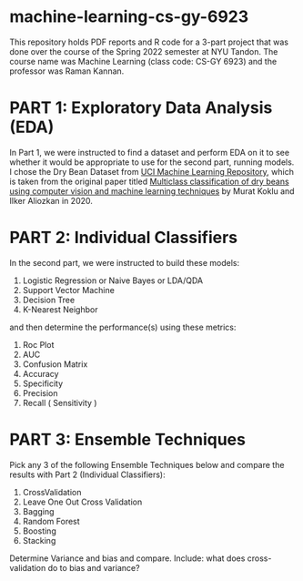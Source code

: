 # machine-learning-cs-gy-6923

This repository holds PDF reports and R code for a 3-part project that was done over the course of the Spring 2022 semester at NYU Tandon. 
The course name was Machine Learning (class code: CS-GY 6923) and the professor was Raman Kannan.

# PART 1: Exploratory Data Analysis (EDA)

In Part 1, we were instructed to find a dataset and perform EDA on it to see whether it would be appropriate to use for the second part, running models.
I chose the Dry Bean Dataset from [UCI Machine Learning Repository](https://archive.ics.uci.edu/ml/datasets/Dry+Bean+Dataset),
which is taken from the original paper titled [Multiclass classification of dry beans using computer vision and machine learning techniques](https://www.sciencedirect.com/science/article/pii/S0168169919311573?via=ihub)
by Murat Koklu and Ilker Aliozkan in 2020.

# PART 2: Individual Classifiers

In the second part, we were instructed to build these models: 
1. Logistic Regression or Naive Bayes or LDA/QDA
2. Support Vector Machine
3. Decision Tree
4. K-Nearest Neighbor

and then determine the performance(s) using these metrics:

1. Roc Plot
2. AUC
3. Confusion Matrix
4. Accuracy
5. Specificity
6. Precision
7. Recall ( Sensitivity )

# PART 3: Ensemble Techniques

Pick any 3 of the following Ensemble Techniques below and compare the results with Part 2 (Individual Classifiers):

1. CrossValidation
2. Leave One Out Cross Validation
3. Bagging
4. Random Forest
5. Boosting
6. Stacking

Determine Variance and bias and compare. Include: what does cross-validation do to bias and variance?
